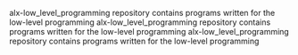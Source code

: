 alx-low_level_programming repository contains programs written for the low-level programming
alx-low_level_programming repository contains programs written for the low-level programming
alx-low_level_programming repository contains programs written for the low-level programming
